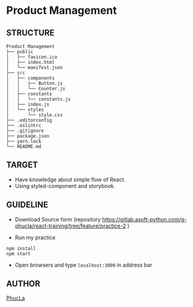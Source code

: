 # Product Management

## STRUCTURE
```
Product Management
├── public
│   ├── favicon.ico
│   ├── index.html
│   └── manifest.json
├── src
│   ├── components
│   │   ├── Button.js
│   │   └── Counter.js
│   ├── constants
│   │   └── constants.js
│   ├── index.js
│   └── styles
│       └── style.css
├── .editorconfig
├── .eslintrc
├── .gitignore
├── package.json
├── yarn.lock
└── README.md
```

## TARGET
* Have knowledge about simple flow of React.
* Using styled-component and storybook.

## GUIDELINE
* Download Source form (repository  https://gitlab.asoft-python.com/g-phucla/react-training/tree/feature/practice-2 )

* Run my practice
```
npm install
npm start
```
* Open browsers and type `localhost:3000` in address bar

## AUTHOR
<a href="https://gitlab.asoft-python.com/g-phucla/react-training/">PhucLa</a>
